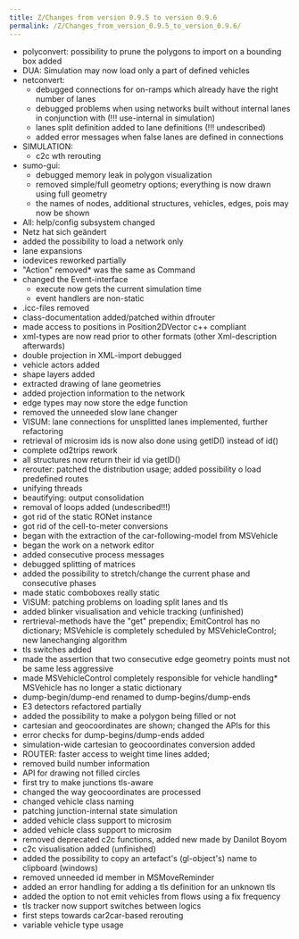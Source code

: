 ```yaml
---
title: Z/Changes from version 0.9.5 to version 0.9.6
permalink: /Z/Changes_from_version_0.9.5_to_version_0.9.6/
---
```


- polyconvert: possibility to prune the polygons to import on a
  bounding box added
- DUA: Simulation may now load only a part of defined vehicles
- netconvert:
  - debugged connections for on-ramps which already have the right
    number of lanes
  - debugged problems when using networks built without internal
    lanes in conjunction with (\!\!\! use-internal in simulation)
  - lanes split definition added to lane definitions (\!\!\!
    undescribed)
  - added error messages when false lanes are defined in connections
- SIMULATION:
  - c2c wth rerouting
- sumo-gui:
  - debugged memory leak in polygon visualization
  - removed simple/full geometry options; everything is now drawn
    using full geometry
  - the names of nodes, additional structures, vehicles, edges, pois
    may now be shown
- All: help/config subsystem changed
- Netz hat sich geändert
- added the possibility to load a network only
- lane expansions
- iodevices reworked partially
- "Action" removed\* was the same as Command
- changed the Event-interface
  - execute now gets the current simulation time
  - event handlers are non-static
- .icc-files removed
- class-documentation added/patched within dfrouter
- made access to positions in Position2DVector c++ compliant
- xml-types are now read prior to other formats (other Xml-description
  afterwards)
- double projection in XML-import debugged
- vehicle actors added
- shape layers added
- extracted drawing of lane geometries
- added projection information to the network
- edge types may now store the edge function
- removed the unneeded slow lane changer
- VISUM: lane connections for unsplitted lanes implemented, further
  refactoring
- retrieval of microsim ids is now also done using getID() instead of
  id()
- complete od2trips rework
- all structures now return their id via getID()
- rerouter: patched the distribution usage; added possibility o load
  predefined routes
- unifying threads
- beautifying: output consolidation
- removal of loops added (undescribed\!\!\!)
- got rid of the static RONet instance
- got rid of the cell-to-meter conversions
- began with the extraction of the car-following-model from MSVehicle
- began the work on a network editor
- added consecutive process messages
- debugged splitting of matrices
- added the possibility to stretch/change the current phase and
  consecutive phases
- made static comboboxes really static
- VISUM: patching problems on loading split lanes and tls
- added blinker visualisation and vehicle tracking (unfinished)
- rertrieval-methods have the "get" prependix; EmitControl has no
  dictionary; MSVehicle is completely scheduled by MSVehicleControl;
  new lanechanging algorithm
- tls switches added
- made the assertion that two consecutive edge geometry points must not
  be same less aggressive
- made MSVehicleControl completely responsible for vehicle handling\*
  MSVehicle has no longer a static dictionary
- dump-begin/dump-end renamed to dump-begins/dump-ends
- E3 detectors refactored partially
- added the possibility to make a polygon being filled or not
- cartesian and geocoordinates are shown; changed the APIs for this
- error checks for dump-begins/dump-ends added
- simulation-wide cartesian to geocoordinates conversion added
- ROUTER: faster access to weight time lines added;
- removed build number information
- API for drawing not filled circles
- first try to make junctions tls-aware
- changed the way geocoordinates are processed
- changed vehicle class naming
- patching junction-internal state simulation
- added vehicle class support to microsim
- added vehicle class support to microsim
- removed deprecated c2c functions, added new made by Danilot Boyom
- c2c visualisation added (unfinished)
- added the possibility to copy an artefact's (gl-object's) name to
  clipboard (windows)
- removed unneeded id member in MSMoveReminder
- added an error handling for adding a tls definition for an unknown
  tls
- added the option to not emit vehicles from flows using a fix
  frequency
- tls tracker now support switches between logics
- first steps towards car2car-based rerouting
- variable vehicle type usage
